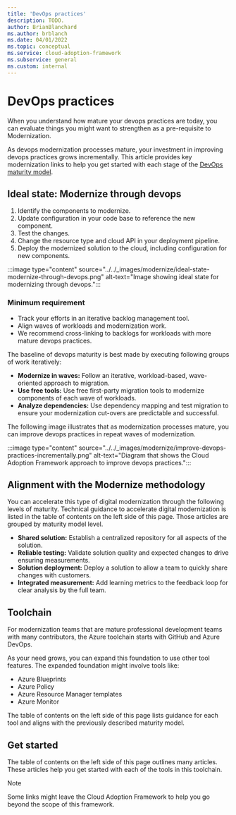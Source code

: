 ```yaml
---
title: 'DevOps practices'
description: TODO.
author: BrianBlanchard
ms.author: brblanch
ms.date: 04/01/2022
ms.topic: conceptual
ms.service: cloud-adoption-framework
ms.subservice: general
ms.custom: internal
---
```


<!--
Dependencies: cross linking​
Review the current TOC under CAF/Adopt/Innovate/Best practices/Empower adoption for other cross linking suggestions.-->

# DevOps practices

When you understand how mature your devops practices are today, you can evaluate things you might want to strengthen as a pre-requisite to Modernization.

As devops modernization processes mature, your investment in improving devops practices grows incrementally. This article provides key modernization links to help you get started with each stage of the [DevOps maturity model](/azure/cloud-adoption-framework/innovate/considerations/ci-cd).

## Ideal state: Modernize through devops

1. Identify the components to modernize.
2. Update configuration in your code base to reference the new component.
3. Test the changes.
4. Change the resource type and cloud API in your deployment pipeline.
5. Deploy the modernized solution to the cloud, including configuration for new components.

:::image type="content" source="../../_images/modernize/ideal-state-modernize-through-devops.png" alt-text="Image showing ideal state for modernizing through devops.":::

### Minimum requirement

- Track your efforts in an iterative backlog management tool.
- Align waves of workloads and modernization work.
- We recommend cross-linking to backlogs for workloads with more mature devops practices.

The baseline of devops maturity is best made by executing following groups of work iteratively:

- **Modernize in waves:** Follow an iterative, workload-based, wave-oriented approach to migration.
- **Use free tools:** Use free first-party migration tools to modernize components of each wave of workloads.
- **Analyze dependencies:** Use dependency mapping and test migration to ensure your modernization cut-overs are predictable and successful.

The following image illustrates that as modernization processes mature, you can improve devops practices in repeat waves of modernization.

:::image type="content" source="../../_images/modernize/improve-devops-practices-incrementally.png" alt-text="Diagram that shows the Cloud Adoption Framework approach to improve devops practices.":::

## Alignment with the Modernize methodology

You can accelerate this type of digital modernization through the following levels of maturity. Technical guidance to accelerate digital modernization is listed in the table of contents on the left side of this page. Those articles are grouped by maturity model level.

- **Shared solution:** Establish a centralized repository for all aspects of the solution.
- **Reliable testing:** Validate solution quality and expected changes to drive ensuring measurements.
- **Solution deployment:** Deploy a solution to allow a team to quickly share changes with customers.
- **Integrated measurement:** Add learning metrics to the feedback loop for clear analysis by the full team.

## Toolchain

For modernization teams that are mature professional development teams with many contributors, the Azure toolchain starts with GitHub and Azure DevOps.

As your need grows, you can expand this foundation to use other tool features. The expanded foundation might involve tools like:

- Azure Blueprints
- Azure Policy
- Azure Resource Manager templates
- Azure Monitor

The table of contents on the left side of this page lists guidance for each tool and aligns with the previously described maturity model.

## Get started

The table of contents on the left side of this page outlines many articles. These articles help you get started with each of the tools in this toolchain.

> [!NOTE]
> Some links might leave the Cloud Adoption Framework to help you go beyond the scope of this framework.

